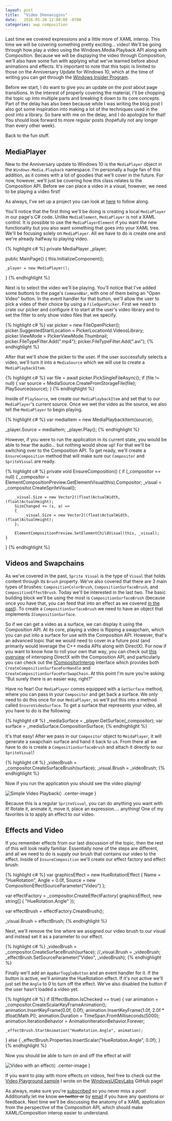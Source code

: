 ```yaml
---
layout: post
title:  "Video Shenanigins"
date:   2016-05-28 12:00:00 -0700
categories: uwp composition
---
```


Last time we covered expressions and a little more of XAML interop. This time we will be covering something pretty exciting... video! We'll be going through how play a video using the Windows.Media.Playback API along with Composition. Because we will be displaying the video through Composition, we'll also have some fun with applying what we've learned before about animations and effects. It's important to note that this topic is limited to those on the Anniversary Update for Windows 10, which at the time of writing you can get through the [Windows Insider Program](https://insider.windows.com/).

<!--more-->

Before we start, I do want to give you an update on the post about page transitions. In the interest of properly covering the material, I'll be chopping the topic up into multiple parts and breaking it down to its core concepts. Part of the delay has also been because while I was writing the blog post I also got some inspiration into making a lot of the techniques used in the post into a library. So bare with me on the delay, and I do apologize for that! You should look forward to more regular posts (hopefully not any longer than every other week). 

Back to the fun stuff.

<h2>MediaPlayer</h2>

New to the Anniversary update to Windows 10 is the `MediaPlayer` object in the `Windows.Media.Playback` namespace. I'm personally a huge fan of this addition, as it comes with a lot of goodies that we'll cover in the future. For now, however, we'll just be covering how this class relates to the Composition API. Before we can place a video in a visual, however, we need to be playing a video first!

As always, I've set up a project you can look at [here](https://github.com/robmikh/blog.samples/tree/master/2016.05.28/VideoDemo) to follow along. 

You'll notice that the first thing we'll be doing is creating a local `MediaPlayer` in our page's C# code. Unlike `MediaElement`, `MediaPlayer` is not a XAML control. It is possible to use the `MediaPlayerElement` if you want the new functionality but you also want something that goes into your XAML tree. We'll be focusing solely on `MediaPlayer`. All we have to do is create one and we're already halfway to playing video.

{% highlight c# %}
private MediaPlayer _player;

public MainPage()
{
    this.InitializeComponent();

    _player = new MediaPlayer();
}
{% endhighlight %}

Next is to select the video we'll be playing. You'll notice that I've added some buttons to the page's `CommandBar`, with one of them being an "Open Video" button. In the event handler for that button, we'll allow the user to pick a video of their choice by using a `FileOpenPicker`. First we need to crate our picker and configure it to start at the user's video library and to set the filter to only show video files that we specify.

{% highlight c# %}
var picker = new FileOpenPicker();
picker.SuggestedStartLocation = PickerLocationId.VideosLibrary;
picker.ViewMode = PickerViewMode.Thumbnail;
picker.FileTypeFilter.Add(".mp4");
picker.FileTypeFilter.Add(".avi");
{% endhighlight %}

After that we'll show the picker to the user. If the user successfully selects a video, we'll turn it into a `MediaSource` which we will use to create a `MediaPlaybackItem`. 

{% highlight c# %}
var file = await picker.PickSingleFileAsync();
if (file != null)
{
    var source = MediaSource.CreateFromStorageFile(file);
    PlaySource(source);
}
{% endhighlight %}

Inside of `PlaySource`, we create our `MediaPlaybackItem` and set that to our `MediaPlayer`'s current source. Once we wet the video as the source, we also tell the `MediaPlayer` to begin playing.

{% highlight c# %}
var mediaItem = new MediaPlaybackItem(source);

_player.Source = mediaItem;
_player.Play();
{% endhighlight %}

However, if you were to run the application in its current state, you would be able to hear the audio... but nothing would show up! For that we'll be switching over to the Composition API. To get ready, we'll create a `EnsureComposition` method that will make sure our `Compositor` and `SpriteVisual` are ready.

{% highlight c# %}
private void EnsureComposition()
{
    if (_compositor == null)
    {
        _compositor = ElementCompositionPreview.GetElementVisual(this).Compositor;
        _visual = _compositor.CreateSpriteVisual();

        _visual.Size = new Vector2((float)ActualWidth, (float)ActualHeight);
        SizeChanged += (s, a) =>
        {
            _visual.Size = new Vector2((float)ActualWidth, (float)ActualHeight);
        };

        ElementCompositionPreview.SetElementChildVisual(this, _visual);
    }
}
{% endhighlight %}

<h2>Videos and Swapchains</h2>

As we've covered in the past, `Sprite Visual` is the type of `Visual` that holds content through its `Brush` property. We've also covered that there are 3 main types of brushes: `CompositionColorBrush`, `CompositionSurfaceBrush`, and `CompositionEffectBrush`. Today we'll be interested in the last two. The basic building block we'll be using the most is `CompositionSurfaceBrush` (because once you have that, you can feed that into an effect as we covered [in the past](http://blog.robmikh.com/uwp/composition/2016/04/21/images-and-effects.html)). To create a `CompositionSurfaceBrush` we need to have an object that implements `ICompositionSurface`.

So if we can get a video as a surface, we can display it using the Composition API. At its core, playing a video is flipping a swapchain, which you can put into a surface for use with the Composition API. However, that's an advanced topic that we would need to cover in a future post (and primarily would leverage the C++ media APIs along with DirectX). For now if you want to know how to roll your own that way, you can check out [this overview](https://msdn.microsoft.com/en-us/windows/uwp/graphics/composition-native-interop) of interoping DirectX with the Composition API, and particularly you can check out the [ICompositorInterop](https://msdn.microsoft.com/en-us/library/windows/apps/mt620068.aspx) interface which provides both `CreateCompositionSurfaceForHandle` and `CreateCompositionSurfaceForSwapChain`. At this point I'm sure you're asking: "But surely there is an easier way, right?"

Have no fear! Our `MediaPlayer` comes equipped with a `GetSurface` method, where you can pass in your `Compositor` and get back a surface. We only need to do this once for our `MediaPlayer`, so we'll put this into a method called `EnsureVideoSurface`. To get a surface that represents your video, all you have to do is the following:

{% highlight c# %}
_mediaSurface = _player.GetSurface(_compositor);
var surface = _mediaSurface.CompositionSurface;
{% endhighlight %}

It's that easy! After we pass in our `Compositor` object to `MeidaPlayer`, it will generate a swapchain surface and hand it back to us. From there all we have to do is create a `CompositionSurfaceBrush` and attach it directly to our `SpriteVisual`!

{% highlight c# %}
_videoBrush = _compositor.CreateSurfaceBrush(surface);
_visual.Brush = _videoBrush;
{% endhighlight %}

Now if you run the application you should see the video playing!

![Simple Video Playback](/assets/videodemo1.jpg){: .center-image }

Because this is a regular `SpriteVisual`, you can do anything you want with it! Rotate it, animate it, move it, place an expression.... anything! One of my favorites is to apply an effect to our video.

<h2>Effects and Video</h2>

If you remember effects from our last discussion of the topic, then the rest of this will look really familiar. Essentially none of the steps are different, and all we need to do is supply our brush that contains our video to the effect. Inside of `EnsureComposition` we'll create our effect factory and effect brush:

{% highlight c# %}
var graphicsEffect = new HueRotationEffect
{
    Name = "HueRotation",
    Angle = 0.0f,
    Source = new CompositionEffectSourceParameter("Video")
};

var effectFactory = _compositor.CreateEffectFactory(
    graphicsEffect, 
    new string[] { "HueRotation.Angle" });

var effectBrush = effectFactory.CreateBrush();

_visual.Brush = effectBrush;
{% endhighlight %}

Next, we'll remove the line where we assigned our video brush to our visual and instead set it as a parameter to our effect.

{% highlight c# %}
_videoBrush = _compositor.CreateSurfaceBrush(surface);
//_visual.Brush = _videoBrush;
_effectBrush.SetSourceParameter("Video", _videoBrush);
{% endhighlight %}

Finally we'll add an `AppBarToggleButton` and an event handler for it. If the button is active, we'll animate the HueRotation effect. If it's not active we'll just set the `Angle` to 0 to turn off the effect. We've also disabled the button if the user hasn't loaded a video yet.

{% highlight c# %}
if (EffectButton.IsChecked == true)
{
    var animation = _compositor.CreateScalarKeyFrameAnimation();
    animation.InsertKeyFrame(0.0f, 0.0f);
    animation.InsertKeyFrame(1.0f, 2.0f * (float)Math.PI);
    animation.Duration = TimeSpan.FromMilliseconds(5000);
    animation.IterationBehavior = AnimationIterationBehavior.Forever;

    _effectBrush.StartAnimation("HueRotation.Angle", animation);
}
else
{
    _effectBrush.Properties.InsertScalar("HueRotation.Angle", 0.0f);
}
{% endhighlight %}

Now you should be able to turn on and off the effect at will!

![Video with an effect](/assets/videodemo2.jpg){: .center-image }

If you want to play with more effects on videos, feel free to check out the [Video Playground sample](https://github.com/Microsoft/WindowsUIDevLabs/tree/master/SampleGallery/Samples/SDK%20Insider/VideoPlayground) I wrote on the [WindowsUIDevLabs](https://github.com/Microsoft/WindowsUIDevLabs) GitHub page!

As always, make sure you're [subscribed](http://blog.robmikh.com/feed.xml) so you never miss a post! Additionally let me know ~~on twitter or~~ by [email](mailto:robmikh@robmikh.com) if you have any questions or feedback. Next time we'll be discussing the anatomy of a XAML application from the perspective of the Composition API, which should make XAML/Composition interop easier to understand.